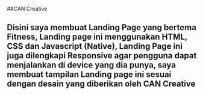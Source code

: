 ##CAN Creative

## Disini saya membuat Landing Page yang bertema Fitness, Landing page ini menggunakan HTML, CSS dan Javascript (Native), Landing Page ini juga dilengkapi Responsive agar pengguna dapat menjalankan di device yang dia punya, saya membuat tampilan Landing page ini sesuai dengan desain yang diberikan oleh CAN Creative
